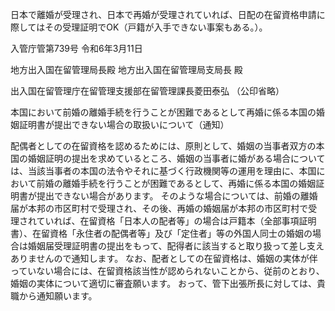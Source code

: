 日本で離婚が受理され、日本で再婚が受理されていれば、日配の在留資格申請に際してはその受理証明でOK（戸籍が入手できない事案もある。）。

入管庁管第739号
令和6年3月11日

地方出入国在留管理局長殿
地方出入国在留管理局支局長 殿

出入国在留管理庁在留管理支援部在留管理課長菱田泰弘
（公印省略）

本国において前婚の離婚手続を行うことが困難であるとして再婚に係る本国の婚姻証明書が提出できない場合の取扱いについて（通知）

配偶者としての在留資格を認めるためには、原則として、婚姻の当事者双方の本国の婚姻証明の提出を求めているところ、婚姻の当事者に婚がある場合については、当該当事者の本国の法令やそれに基づく行政機関等の運用を理由に、本国において前婚の離婚手続を行うことが困難であるとして、再婚に係る本国の婚姻証明書が提出できない場合があります。
そのような場合については、前婚の離婚届が本邦の市区町村で受理され、その後、再婚の婚姻届が本邦の市区町村で受理されていれば、在留資格「日本人の配者等」の場合は戸籍本（全部事項証明書）、在留資格「永住者の配偶者等」及び「定住者」等の外国人同士の婚姻の場合は婚姻届受理証明書の提出をもって、配得者に該当すると取り扱って差し支えありませんので通知します。
なお、配者としての在留資格は、婚姻の実体が伴っていない場合には、在留資格該当性が認められないことから、従前のとおり、婚姻の実体について適切に審査願います。
おって、管下出張所長に対しては、貴職から通知願います。